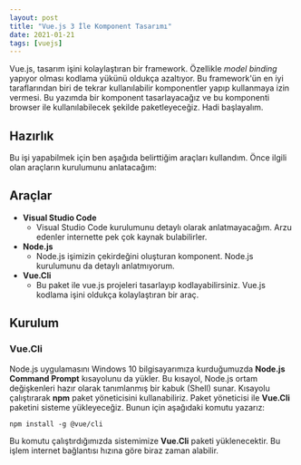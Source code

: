 ```yaml
---
layout: post
title: "Vue.js 3 İle Komponent Tasarımı"
date: 2021-01-21
tags: [vuejs]
---
```


Vue.js, tasarım işini kolaylaştıran bir framework. Özellikle *model binding* yapıyor olması kodlama yükünü oldukça azaltıyor. Bu framework'ün en iyi taraflarından biri de tekrar kullanılabilir komponentler yapıp kullanmaya izin vermesi.
Bu yazımda bir komponent tasarlayacağız ve bu komponenti browser ile kullanılabilecek şekilde paketleyeceğiz.
Hadi başlayalım.

## Hazırlık

Bu işi yapabilmek için ben aşağıda belirttiğim araçları kullandım. Önce ilgili olan araçların kurulumunu anlatacağım:

## Araçlar
* **Visual Studio Code**
  * Visual Studio Code kurulumunu detaylı olarak anlatmayacağım. Arzu edenler internette pek çok kaynak bulabilirler.
* **Node.js**
  * Node.js işimizin çekirdeğini oluşturan komponent. Node.js kurulumunu da detaylı anlatmıyorum.
* **Vue.Cli**
  * Bu paket ile vue.js projeleri tasarlayıp kodlayabilirsiniz. Vue.js kodlama işini oldukça kolaylaştıran bir araç.

## Kurulum

### Vue.Cli

Node.js uygulamasını Windows 10 bilgisayarımıza kurduğumuzda **Node.js Command Prompt** kısayolunu da yükler. Bu kısayol, Node.js ortam değişkenleri hazır olarak tanımlanmış bir kabuk (Shell) sunar. Kısayolu çalıştırarak **npm** paket yöneticisini kullanabiliriz. Paket yöneticisi ile **Vue.Cli** paketini sisteme yükleyeceğiz. Bunun için aşağıdaki komutu yazarız:

```npm install -g @vue/cli ```

Bu komutu çalıştırdığımızda sistemimize **Vue.Cli** paketi yüklenecektir. Bu işlem internet bağlantısı hızına göre biraz zaman alabilir.

